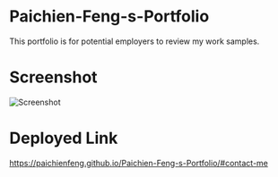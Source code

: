 # Paichien-Feng-s-Portfolio
This portfolio is for potential employers to review my work samples.

# Screenshot
![Screenshot](assets/image/Screenshot.bmp)

# Deployed Link
https://paichienfeng.github.io/Paichien-Feng-s-Portfolio/#contact-me
